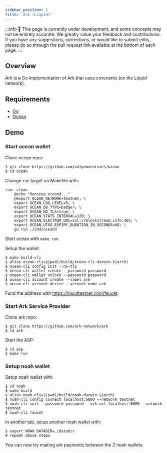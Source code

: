 ```yaml
---
sidebar_position: 2
title: 'Ark (Liquid)'
---
```


:::info
🚧 This page is currently under development, and some concepts may not be entirely accurate. We greatly value your feedback and contributions. If you have any suggestions, corrections, or would like to submit edits, please do so through the pull request link available at the bottom of each page.
:::

## Overview

Ark is a Go implementation of Ark that uses covenants (on the Liquid network).

## Requirements

- [Go](https://go.dev/doc/install)
- [Ocean](https://github.com/vulpemventures/ocean)

## Demo

### Start ocean wallet

Clone ocean repo:

```
$ git clone https://github.com/vulpemventures/ocean
$ cd ocean
```

Change `run` target on Makefile with:

```
run: clean
	@echo "Running oceand..."
	@export OCEAN_NETWORK=testnet; \
	export OCEAN_LOG_LEVEL=5; \
	export OCEAN_DB_TYPE=badger; \
	export OCEAN_NO_TLS=true; \
	export OCEAN_STATS_INTERVAL=120; \
	export OCEAN_ELECTRUM_URL=ssl://blockstream.info:465; \
	export OCEAN_UTXO_EXPIRY_DURATION_IN_SECONDS=60; \
	go run ./cmd/oceand
```

Start ocean with `make run`.

Setup the wallet:

```
$ make build-cli
$ alias ocean-cli=$(pwd)/build/ocean-cli-darwin-$(arch)
$ ocean-cli config init --no-tls
$ ocean-cli wallet create --password password
$ ocean-cli wallet unlock --password password
$ ocean-cli account create --label ark
$ ocean-cli account derive --account-name ark
```

Fund the address with https://liquidtestnet.com/faucet.

### Start Ark Service Provider

Clone ark repo:

```
$ git clone https://github.com/ark-network/ark
$ cd ark
```

Start the ASP:

```
$ cd asp
$ make run
```

### Setup noah wallet

Setup noah wallet with:

```
$ cd noah
$ make build
$ alias noah-cli=$(pwd)/build/noah-darwin-$(arch)
$ noah-cli config connect localhost:6000 --network testnet
$ noah-cli init --password password --ark-url localhost:6000 --network testnet
$ noah-cli faucet
```

In another tab, setup another noah wallet with:

```
$ export NOAH_DATADIR=./datadir
# repeat above steps
```

You can now try making ark payments between the 2 noah wallets.
